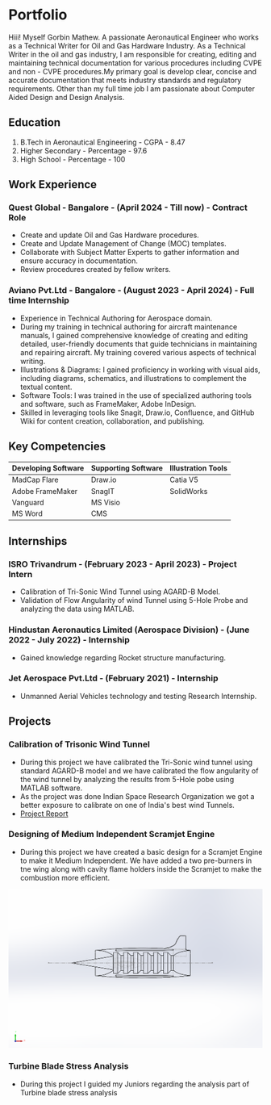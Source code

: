 # Portfolio
Hiii! Myself Gorbin Mathew. A passionate Aeronautical Engineer who works as a Technical Writer for Oil and Gas Hardware Industry. As a Technical Writer in the oil and gas industry, I am responsible for creating, editing and maintaining technical documentation for various procedures including CVPE and non - CVPE procedures.My primary goal is develop clear, concise and accurate documentation that meets industry standards and regulatory requirements.  Other than my full time job I am passionate about Computer Aided Design and Design Analysis.
## Education
1. B.Tech in Aeronautical Engineering - CGPA - 8.47
2. Higher Secondary - Percentage - 97.6
3. High School - Percentage - 100
## Work Experience
### Quest Global - Bangalore - (April 2024 - Till now) - Contract Role
- Create and update Oil and Gas Hardware procedures.
- Create and Update Management of Change (MOC) templates.
- Collaborate with Subject Matter Experts to gather information and ensure accuracy in documentation.
- Review procedures created by fellow writers.
### Aviano Pvt.Ltd - Bangalore - (August 2023 - April 2024) - Full time Internship
- Experience in Technical Authoring for Aerospace domain. 
- During my training in technical authoring for aircraft maintenance manuals, I gained comprehensive knowledge of creating and editing detailed, user-friendly documents that guide technicians in maintaining and repairing aircraft. My training covered various aspects of technical writing.
- Illustrations & Diagrams: I gained proficiency in working with visual aids, including diagrams, schematics, and illustrations to complement the textual content.
- Software Tools: I was trained in the use of specialized authoring tools and software, such as FrameMaker, Adobe InDesign.
- Skilled in leveraging tools like Snagit, Draw.io, Confluence, and GitHub Wiki for content creation, collaboration, and publishing.
## Key Competencies
| Developing Software | Supporting Software | Illustration Tools |
|---------------------|---------------------|--------------------|
| MadCap Flare        | Draw.io             | Catia V5           |
| Adobe FrameMaker    | SnagIT              | SolidWorks         |
| Vanguard            | MS Visio            |                    |
| MS Word             | CMS                 |                    |
## Internships
### ISRO Trivandrum - (February 2023 - April 2023) - Project Intern
- Calibration of Tri-Sonic Wind Tunnel using AGARD-B Model.
- Validation of Flow Angularity of wind Tunnel using 5-Hole Probe and analyzing the data using MATLAB.
### Hindustan Aeronautics Limited (Aerospace Division) - (June 2022 - July 2022) - Internship
- Gained knowledge regarding Rocket structure manufacturing.
### Jet Aerospace Pvt.Ltd - (February 2021) - Internship
- Unmanned Aerial Vehicles technology and testing Research Internship.
## Projects
### Calibration of Trisonic Wind Tunnel
- During this project we have calibrated the Tri-Sonic wind tunnel using standard AGARD-B model and we have calibrated the flow angularity of the wind tunnel by analyzing the results from 5-Hole pobe using MATLAB software.
- As the project was done Indian Space Research Organization we got a better exposure to calibrate on one of India's best wind Tunnels.
- [Project Report](https://github.com/GorbinMathew/Portfolio/blob/695ffc3e4de72c9c741a903230c7c23ddc274044/VSSC%20PROJECT%2030.3.23.pdf)
### Designing of Medium Independent Scramjet Engine
- During this project we have created a basic design for a Scramjet Engine to make it Medium Independent. We have added a two pre-burners in tne wing along with cavity flame holders inside the Scramjet to make the combustion more efficient.

![MI Scramjet](https://github.com/GorbinMathew/Portfolio/blob/a41c90ce21cdd9e841d179de321efd1d5b49fa85/MI%203.png)

### Turbine Blade Stress Analysis
- During this project I guided my Juniors regarding the analysis part of Turbine blade stress analysis
